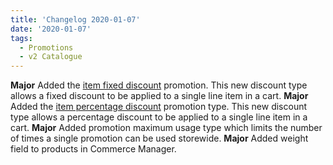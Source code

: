 ```yaml
---
title: 'Changelog 2020-01-07'
date: '2020-01-07'
tags:
  - Promotions
  - v2 Catalogue
---
```

**Major** Added the [item fixed discount](/docs/api/promotions) promotion. This new discount type allows a fixed discount to be applied to a single line item in a cart.
**Major** Added the [item percentage discount](/docs/api/promotions) promotion type. This new discount type allows a percentage discount to be applied to a single line item in a cart.
**Major** Added promotion maximum usage type which limits the number of times a single promotion can be used storewide.
**Major** Added weight field to products in Commerce Manager.
